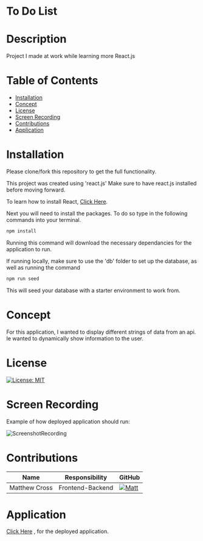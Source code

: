 # To Do List

# Description

Project I made at work while learning more React.js

# Table of Contents
  * [Installation](#Installation)
  * [Concept](#Concept)
  * [License](#License)
  * [Screen Recording](#Screen-Recording)
  * [Contributions](#Contributions)
  * [Application](#Application)


# Installation

Please clone/fork this repository to get the full functionality.

This project was created using 'react.js' Make sure to have react.js installed before moving forward.

To learn how to install React, [Click Here](https://reactjs.org/docs/getting-started.html).

Next you will need to install the packages. To do so type in the following commands into your terminal.

```bash
npm install
```
Running this command will download the necessary dependancies for the application to run.

If running locally, make sure to use the 'db' folder to set up the database, as well as running the command

```bash
npm run seed
```

This will seed your database with a starter environment to work from.

# Concept

For this application, I wanted to display different strings of data from an api. Ie wanted to dynamically show information to the user.

# License

[![License: MIT](https://img.shields.io/badge/License-MIT-yellow.svg?style=flat-square)](https://github.com/thebadams/Pokemon-TCG-App/blob/development-trunk/LICENSE)

# Screen Recording

Example of how deployed application should run:

![ScreenshotRecording]()

# Contributions


Name | Responsibility | GitHub
-------- | ---------- | ---------
Matthew Cross | Frontend-Backend | [![Matt](https://img.shields.io/badge/GitHub-Matt-FF7000.svg?style=flat-square&logo=github)](https://github.com/MattCross01) 


# Application

[Click Here]() , for the deployed application.
